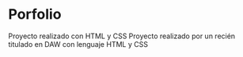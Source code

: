 # Porfolio
Proyecto realizado con HTML y CSS
Proyecto realizado por un recién titulado en DAW con lenguaje HTML y CSS

